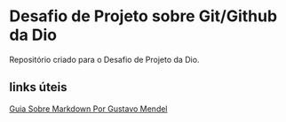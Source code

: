 # Desafio de Projeto sobre Git/Github da Dio
Repositório criado para o Desafio de Projeto da Dio. 

## links úteis
[Guia Sobre Markdown Por Gustavo Mendel]( https://github.com/mende1/guia-definitivo-de-markdown)
